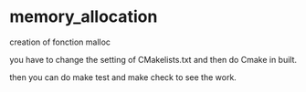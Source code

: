 # memory_allocation
creation of fonction malloc

you have to change the setting of CMakelists.txt and then do Cmake in built.

then you can do make test and make check to see the work.

